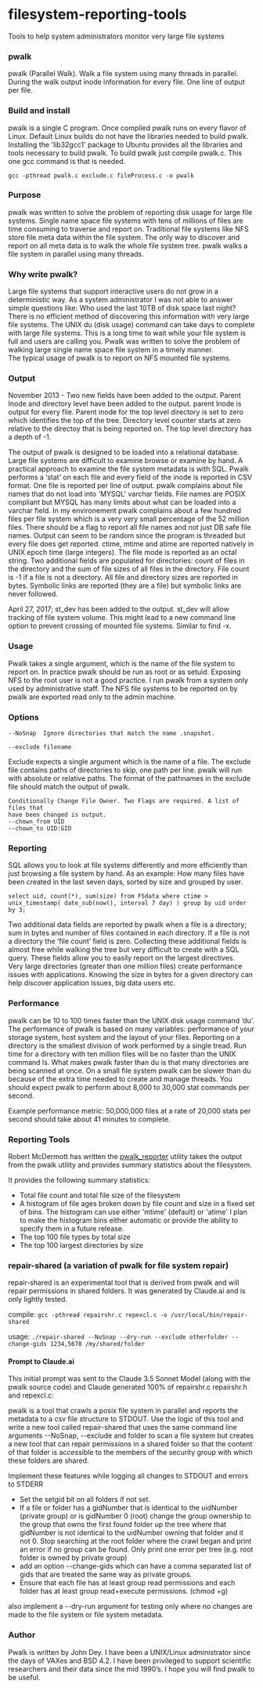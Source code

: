 filesystem-reporting-tools
==========================

Tools to help system administrators monitor very large file systems

### pwalk ###
pwalk (Parallel Walk). Walk a file system using many threads in parallel.
During the walk output inode information for every file. One line of output per file. 

### Build and install ###
pwalk is a single C program.  Once compiled pwalk runs on every flavor of 
Linux.  Default Linux builds do not have the libraries needed to build pwalk. 
Installing the 'lib32gcc1' package to Ubuntu provides all the libraries and
tools necessary to build pwalk. To build pwalk just compile pwalk.c. This one
gcc command is that is needed.

	gcc -pthread pwalk.c exclude.c fileProcess.c -o pwalk

### Purpose ###
pwalk was written to solve the problem of reporting disk usage for large file 
systems.  Single name space file systems with tens of millions of files are 
time consuming to traverse and report on.  Traditional file systems like NFS 
store file meta data within the file system. The only way to discover and 
report on all meta data is to walk the whole file system tree.  pwalk walks 
a file system in parallel using many threads. 

### Why write pwalk?
Large file systems that support interactive users do not grow in a 
deterministic way.  As a system administrator I was not able to answer simple 
questions like: Who used the last 10TB of disk space last night?  There is 
no efficient method of discovering this information with very large file 
systems. The UNIX du (disk usage) command can take days to complete with 
large file systems.  This is a long time to wait while your file system is full
and users are calling you.  Pwalk was written to solve the problem of walking large 
single name space file system in a timely manner.  
The typical usage of pwalk is to report on NFS mounted file systems. 

### Output ###
November 2013 - Two new fields have been added to the output. 
Parent Inode and directory level have been added to the
output.  parent Inode is output for every file.  Parent inode for the top
level directory is set to zero which identifies the top of the tree. Directory 
level counter starts at zero relative to the directoy that is being reported on.
The top level directory has a depth of -1.

The output of pwalk is designed to be loaded into a relational database. 
Large file systems are difficult to examine browse or examine by hand. A 
practical approach to examine the file system metadata is with SQL.  Pwalk 
performs a ‘stat’ on each file and every field of the inode is reported in 
CSV format. One file is reported per line of output.  pwalk complains about
file names that do not load into 'MYSQL' varchar fields.  File names are
POSIX compliant but MYSQL has many limits about what can be loaded into a 
varchar field. In my environement pwalk complains about a few hundred files per file
system which is a very very small percentage of the 52 million files. There
should be a flag to report all file names and not just DB safe file names.
Output can seem to be random since the program is threaded but every 
file does get reported.
ctime, mtime and atime are reported natively in UNIX epoch time 
(large integers). The file mode is reported as an octal string. Two additional 
fields are populated for directories: count of files in the directory and 
the sum of file sizes of all files in the directory.  File count is -1 if a 
file is not a directory.  All file and directory sizes are 
reported in bytes. Symbolic links are reported (they are a file) but symbolic
links are never followed.

April 27, 2017; st_dev has been added to the output. st_dev will allow tracking 
of file system volume.  This might lead to a new command line option
to prevent crossing of mounted file systems. Similar to find -x.

### Usage ###
Pwalk takes a single argument, which is the name of the file system to report
on.  In practice pwalk should be run as root or as setuid. Exposing NFS to 
the root user is not a good practice.  I run pwalk from a system only used by
administrative staff.  The NFS file systems to be reported on by pwalk are
exported read only to the admin machine.

### Options

    --NoSnap  Ignore directories that match the name .snapshot.

    --exclude filename

Exclude expects a single argument which is the name of a file.
  The exclude file contains paths of directories to skip, one path per line.
  pwalk will run with absolute or relative paths. The format of the pathnames
  in the exclude file should match the output of pwalk.

    Conditionally Change File Owner. Two Flags are required. A list of files that
    have been changed is output.
    --chown_from UID
    --chown_to UID:GID

### Reporting ###
SQL allows you to look at file systems differently and more efficiently than 
just browsing a file system by hand.  As an example: How many files have been
created in the last seven days, sorted by size and grouped by user.  

	select uid, count(*), sum(size) from FSdata where ctime >  unix_timestamp( date_sub(now(), interval 7 day) ) group by uid order by 3;

Two additional data fields are reported by pwalk when a file is a directory;
sum in bytes and number of files contained in each directory. If a file is not
a directory the ‘file count’ field is zero.  Collecting these additional fields
is almost free while walking the tree but very difficult to create with a SQL
query.  These fields allow you to easily report on the largest directives.  
Very large directories (greater than one million files) create performance
issues with applications.  Knowing the size in bytes for a given directory 
can help discover application issues, big data users etc.

### Performance ###
pwalk can be 10 to 100 times faster than the UNIX disk usage command ‘du’. The
performance of pwalk is based on many variables: performance of your storage
system, host system and the layout of your files.  Reporting on a directory is
the smallest division of work performed by a single tread.  Run time for a 
directory with ten million files will be no faster than the UNIX command ls.
What makes pwalk faster than du is that many directories are being scanned at
once.  On a small file system pwalk can be slower than du because of the 
extra time needed to create and manage threads. You should expect pwalk to 
perform about 8,000 to 30,000 stat commands per second.  

Example performance metric: 50,000,000 files at a rate of 20,000 stats per
second should take about 41 minutes to complete. 

### Reporting Tools ###
Robert McDermott has written the [pwalk_reporter](https://github.com/robert-mcdermott/pwalk_reporter) 
utility takes the output from the pwalk utility and provides summary statistics about the filesystem.

It provides the following summary statistics:

 * Total file count and total file size of the filesystem
 * A histogram of file ages broken down by file count and size in a fixed set of bins. The histogram can use either 'mtime' (default) or 'atime' I plan to make the histogram bins either automatic or provide the ability to specify them in a future release.
 * The top 100 file types by total size
 * The top 100 largest directories by size

### repair-shared (a variation of pwalk for file system repair)

repair-shared is an experimental tool that is derived from pwalk and will repair permissions in shared folders. It was generated by Claude.ai and is only lightly tested. 

compile: `gcc -pthread repairshr.c repexcl.c -o /usr/local/bin/repair-shared`

usage: `./repair-shared --NoSnap --dry-run --exclude otherfolder --change-gids 1234,5678 /my/shared/folder`


#### Prompt to Claude.ai

This initial prompt was sent to the Claude 3.5 Sonnet Model (along with the pwalk source code) and Claude generated 100% of repairshr.c repairshr.h and repexcl.c: 

pwalk is a tool that crawls a posix file system in parallel and reports the metadata to a csv file structure to STDOUT. Use the logic of this tool and write a new tool called repair-shared that uses the same command line arguments --NoSnap, --exclude and folder to scan a file system but creates a new tool that can repair permissions in a shared folder so that the content of that folder is accessible to the members of the security group with which these folders are shared. 

Implement these features while logging all changes to STDOUT and errors to STDERR

* Set the setgid bit on all folders if not set.
* If a file or folder has a gidNumber that is identical to the uidNumber (private group) or is gidNumber 0 (root) change the group ownership to the group that owns the first found folder up the tree where that gidNumber is not identical to the uidNumber owning that folder and it not 0. Stop searching at the root folder where the crawl began and print an error if no group can be found. Only print one error per tree (e.g. root folder is owned by private group)
* add an option --change-gids which can have a comma separated list of gids that are treated the same way as private groups. 
* Ensure that each file has at least group read permissions and each folder has at least group read+execute permissions. (chmod +g)

also implement a --dry-run argument for testing only where no changes are made to the file system or file system metadata. 

### Author ###
Pwalk is written by John Dey.  I have been a UNIX/Linux administrator since
the days of VAXes and BSD 4.2.  I have been privileged to support scientific
researchers and their data since the mid 1990’s.  I hope you will find pwalk 
to be useful.
